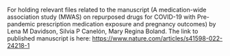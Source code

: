 For holding relevant files related to the manuscript (A medication-wide association study (MWAS) on repurposed drugs for COVID-19 with Pre-pandemic prescription medication exposure and pregnancy outcomes)
by Lena M Davidson, Silvia P Canelón, Mary Regina Boland. The link to published manuscript is here:
https://www.nature.com/articles/s41598-022-24218-1
